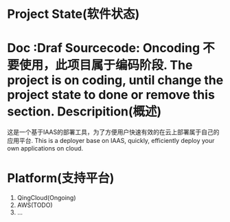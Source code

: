 Project State(软件状态)
=======================
Doc :Draf
Sourcecode: Oncoding
不要使用，此项目属于编码阶段.
The project is on coding, until change the project state to done or remove this section.
Descripition(概述)
=================
这是一个基于IAAS的部署工具，为了方便用户快速有效的在云上部署属于自己的应用平台.
This is a deployer base on IAAS, quickly, efficiently deploy your own applications on cloud.

Platform(支持平台)
==================
1. QingCloud(Ongoing)
2. AWS(TODO)
3. ...

